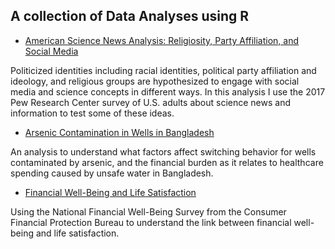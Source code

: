 ## A collection of Data Analyses using R 
 
- [American Science News Analysis: Religiosity, Party Affiliation, and Social Media](https://lama-ahmad.github.io/DataAnalysis-R/sciencenews.html)

Politicized identities including racial identities, political party affiliation and ideology, and religious groups are hypothesized to engage with social media and science concepts in different ways. In this analysis I use the 2017 Pew Research Center survey of U.S. adults about science news and information to test some of these ideas. 

- [Arsenic Contamination in Wells in Bangladesh](https://lama-ahmad.github.io/DataAnalysis-R/arsenicinwells.html)

An analysis to understand what factors affect switching behavior for wells contaminated by arsenic, and the financial burden as it relates to healthcare spending caused by unsafe water in Bangladesh. 

- [Financial Well-Being and Life Satisfaction](https://lama-ahmad.github.io/DataAnalysis-R/financialwellbeing.html)

Using the National Financial Well-Being Survey from the Consumer Financial Protection Bureau to understand the link between financial well-being and life satisfaction. 
